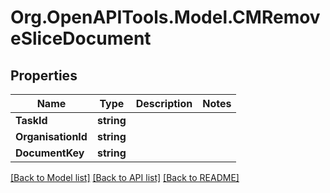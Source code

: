 # Org.OpenAPITools.Model.CMRemoveSliceDocument

## Properties

Name | Type | Description | Notes
------------ | ------------- | ------------- | -------------
**TaskId** | **string** |  | 
**OrganisationId** | **string** |  | 
**DocumentKey** | **string** |  | 

[[Back to Model list]](../README.md#documentation-for-models) [[Back to API list]](../README.md#documentation-for-api-endpoints) [[Back to README]](../README.md)

